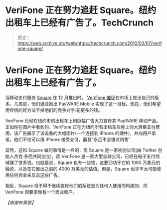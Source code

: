 # VeriFone 正在努力追赶 Square。纽约出租车上已经有广告了。TechCrunch

> 原文：<https://web.archive.org/web/https://techcrunch.com/2010/02/07/verifone-square/>

# VeriFone 正在努力追赶 Square。纽约出租车上已经有广告了。

当移动支付服务 [Square](https://web.archive.org/web/20221208224828/http://squareup.com/) 在 12 月推出时， [VeriFone 催促](https://web.archive.org/web/20221208224828/http://www.beta.techcrunch.com/2009/12/10/verifone-rushes-to-announce-square-competitor-jack-dorsey-comments/)在市场上推出自己的版本。几周前，他们通过推出 PayWARE Mobile 实现了这一目标。现在，他们希望用传统的好方法干掉他们的竞争对手:花更多的钱。

VeriFone 已经在纽约市的出租车上用巨幅广告大力宣传其 PayWARE 移动产品。正如你在图片中看到的，VeriFone 正在为纽约所有出租车后座上的大屏幕支付费用。该广告展示了该设备的大幅图片(一个连接到 iPhone 的硬件)，并向用户承诺，他们不仅可以用 iPhone 接受支付，而且“永远不会错过销售”

显然，这和 Square 做的事情是一样的，但 Square 是一家初创公司(由 Twitter 创始人杰克·多西共同创立)，而 VeriFone 是一家大型全球公司，已经在电子支付领域赚了很多钱。也就是说，Square 也有一些钱，这要归功于它的 1000 万美元的融资，以及在它推出之前的 4000 万美元的估值。但是，Square 似乎不太可能使用任何资金来反击这些广告。

相反，Square 将不得不继续宣传他们的系统是为任何人使用而构建的，而 VeriFone 则要求你有一个商业账户。

*【谢谢布莱恩】*